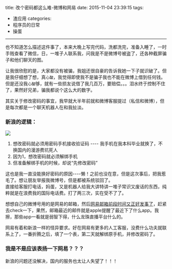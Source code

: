 title: 改个密码都这么难-微博和网易
date: 2015-11-04 23:39:15
tags:
  - 渣应用
categories:
  - 程序员的日常
  - 操蛋
---
也不知道怎么描述这件事了，本来大晚上写完代码，洗都洗完，准备入睡了，一时手贱查看了微信，日，一堆子人联系我，问我是不是微博号被盗了，还各种截屏骗子和他们聊天的图。    
  
<!-- more -->
让我很欣慰的是，大家都没有被骗，我姐还很自豪的告诉我她一下子就识破了。但是我仔细想了想，真`心酸`，我觉得即使我不是骗子我也不能在微博上借到任何钱。但是还没我`心酸`够，就有一些损友说借了我几百万，要赔偿。。。泪水终于控制不住了，果然好兄弟，骗我都说个这么大的数字。

其实关于修改密码的事宜，我早就大半年前就和微博客服提过（私信和微博），但是每次都是一个聊天机器人在和我扯淡。   

### 新浪的逻辑：
![](/img/blog/weibo_fuck.png)

1. 想改密码就必须用密码手机接收验证码  ---- 我手机在我本科毕业就换了，不换国内的漫游费坑死人
2. 因为1，想改密码就必须解绑手机
3. 但准备解绑手机的时候，却说“先修改密码”

这也是我一直没能换好密码的原因----懒！之前也没在意，但是这次事后，把我惹毛了。想让朋友举报我微博号，但是都被系统驳回了。     
直接给客服打电话，妈蛋，又是机器人给我大讲特讲一堆子常识又废话的东西，纯粹就是在浪费我的国际电话费。打了两三次，实在受不了了。

想想自己的微博号用的是网易的邮箱，然后[网易邮箱前段时间又正好发事了](http://www.wooyun.org/bugs/wooyun-2015-0147763)，赶紧去check一下，果然，邮箱最近的邮件就是apple提醒了最近下了什么app。我擦，那些app一看就是弱智下得，什么龙珠直播平台什么的。

网易有着和新浪一样的怪异要求。好在网易有更多的人工客服，没费什么功夫就联系上了，一番折腾之后，填了一个表，第二天就解绑原手机，并修改密码了。

### 我是不是应该表扬一下网易？？？

新浪的问题还没解决，国内的服务也太让人失望了！！！

